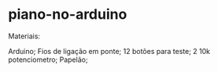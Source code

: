 # piano-no-arduino

Materiais:

Arduino;
Fios de ligação em ponte;
12 botões para teste;
2 10k potenciometro;
Papelão;
